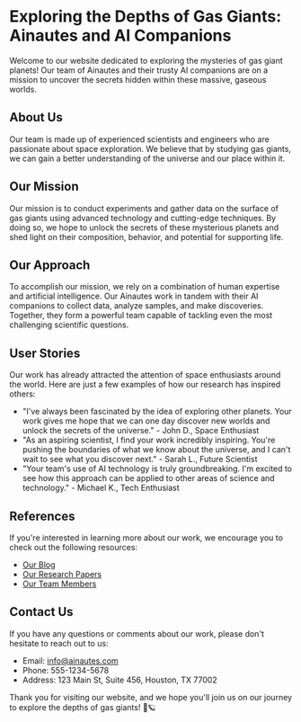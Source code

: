 <!--font:Montserrat-->

# Exploring the Depths of Gas Giants: Ainautes and AI Companions

Welcome to our website dedicated to exploring the mysteries of gas giant planets! Our team of Ainautes and their trusty AI companions are on a mission to uncover the secrets hidden within these massive, gaseous worlds.

## About Us

Our team is made up of experienced scientists and engineers who are passionate about space exploration. We believe that by studying gas giants, we can gain a better understanding of the universe and our place within it.

## Our Mission

Our mission is to conduct experiments and gather data on the surface of gas giants using advanced technology and cutting-edge techniques. By doing so, we hope to unlock the secrets of these mysterious planets and shed light on their composition, behavior, and potential for supporting life.

## Our Approach

To accomplish our mission, we rely on a combination of human expertise and artificial intelligence. Our Ainautes work in tandem with their AI companions to collect data, analyze samples, and make discoveries. Together, they form a powerful team capable of tackling even the most challenging scientific questions.

## User Stories

Our work has already attracted the attention of space enthusiasts around the world. Here are just a few examples of how our research has inspired others:

- "I've always been fascinated by the idea of exploring other planets. Your work gives me hope that we can one day discover new worlds and unlock the secrets of the universe." - John D., Space Enthusiast
- "As an aspiring scientist, I find your work incredibly inspiring. You're pushing the boundaries of what we know about the universe, and I can't wait to see what you discover next." - Sarah L., Future Scientist
- "Your team's use of AI technology is truly groundbreaking. I'm excited to see how this approach can be applied to other areas of science and technology." - Michael K., Tech Enthusiast

## References

If you're interested in learning more about our work, we encourage you to check out the following resources:

- [Our Blog](#blog)
- [Our Research Papers](#research-papers)
- [Our Team Members](#team-members)

## Contact Us

If you have any questions or comments about our work, please don't hesitate to reach out to us:

- Email: info@ainautes.com
- Phone: 555-1234-5678
- Address: 123 Main St, Suite 456, Houston, TX 77002

Thank you for visiting our website, and we hope you'll join us on our journey to explore the depths of gas giants! 🚀🪐

<!--

Write me content for website with wallpaper which alt text is:

"A team of Ainautes and their AI companions conducting experiments on the surface of a massive, gas giant planet."

The name/title of the page should not be 1:1 copy of the alt text but rather a real content of the website which is using this wallpaper.

- Use markdown format 
- Start with heading
- Heading should be short and concise
- The content should look like a real website 
- The website should not be about the wallpaper, wallpaper is just a related background
- Heading should be contain work "wallpaper" or "background"
- Include real sections like references, contact, user stories, etc. use things relevant to the page purpose.
- Feel free to use structure like headings, bullets, numbering, blockquotes, paragraphs, horizontal lines, etc.
- You can use formatting like bold or _italic_
- You can include UTF-8 emojis
- Links should be only #hash anchors (and you can refer to the document itself)
- Do not include images


---


# Exploring the Depths of Gas Giants: Ainautes and AI Companions

Welcome to our website dedicated to exploring the mysteries of gas giant planets! Our team of Ainautes and their trusty AI companions are on a mission to uncover the secrets hidden within these massive, gaseous worlds.

## About Us

Our team is made up of experienced scientists and engineers who are passionate about space exploration. We believe that by studying gas giants, we can gain a better understanding of the universe and our place within it.

## Our Mission

Our mission is to conduct experiments and gather data on the surface of gas giants using advanced technology and cutting-edge techniques. By doing so, we hope to unlock the secrets of these mysterious planets and shed light on their composition, behavior, and potential for supporting life.

## Our Approach

To accomplish our mission, we rely on a combination of human expertise and artificial intelligence. Our Ainautes work in tandem with their AI companions to collect data, analyze samples, and make discoveries. Together, they form a powerful team capable of tackling even the most challenging scientific questions.

## User Stories

Our work has already attracted the attention of space enthusiasts around the world. Here are just a few examples of how our research has inspired others:

- "I've always been fascinated by the idea of exploring other planets. Your work gives me hope that we can one day discover new worlds and unlock the secrets of the universe." - John D., Space Enthusiast
- "As an aspiring scientist, I find your work incredibly inspiring. You're pushing the boundaries of what we know about the universe, and I can't wait to see what you discover next." - Sarah L., Future Scientist
- "Your team's use of AI technology is truly groundbreaking. I'm excited to see how this approach can be applied to other areas of science and technology." - Michael K., Tech Enthusiast

## References

If you're interested in learning more about our work, we encourage you to check out the following resources:

- [Our Blog](#blog)
- [Our Research Papers](#research-papers)
- [Our Team Members](#team-members)

## Contact Us

If you have any questions or comments about our work, please don't hesitate to reach out to us:

- Email: info@ainautes.com
- Phone: 555-1234-5678
- Address: 123 Main St, Suite 456, Houston, TX 77002

Thank you for visiting our website, and we hope you'll join us on our journey to explore the depths of gas giants! 🚀🪐

-->
